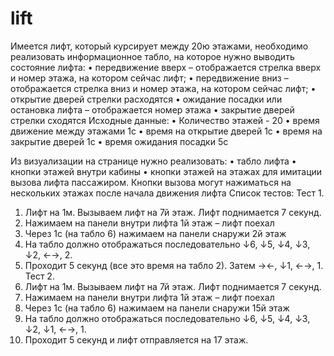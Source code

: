 # lift

Имеется лифт, который курсирует между 20ю этажами, необходимо реализовать информационное табло, на которое нужно выводить состояние лифта:
•	передвижение вверх – отображается стрелка вверх и номер этажа, на котором сейчас лифт;
•	передвижение вниз – отображается стрелка вниз и номер этажа, на котором сейчас лифт;
•	открытие дверей стрелки расходятся
•	ожидание посадки или остановка лифта – отображается номер этажа
•	закрытие дверей стрелки сходятся
Исходные данные:
•	Количество этажей - 20
•	время движение между этажами 1с
•	время на открытие дверей 1с
•	время на закрытие дверей 1с
•	время ожидания посадки 5с

Из визуализации на странице нужно реализовать:
•	табло лифта
•	кнопки этажей внутри кабины
•	кнопки этажей на этажах для имитации вызова лифта пассажиром. Кнопки вызова могут нажиматься на нескольких этажах после начала движения лифта
Список тестов:
Тест 1.
1.	Лифт на 1м. Вызываем лифт на 7й этаж. Лифт поднимается 7 секунд.
2.	Нажимаем на панели внутри лифта 1й этаж – лифт поехал
3.	Через 1с (на табло 6) нажимаем на панели снаружи 2й этаж
4.	На табло должно отображаться последовательно ↓6, ↓5, ↓4, ↓3, ↓2, ←→, 2.
5.	Проходит 5 секунд (все это время на табло 2). Затем →←, ↓1, ←→, 1.
Тест 2. 
1.	Лифт на 1м. Вызываем лифт на 7й этаж. Лифт поднимается 7 секунд.
2.	Нажимаем на панели внутри лифта 1й этаж – лифт поехал
3.	Через 1с (на табло 6) нажимаем на панели снаружи 15й этаж
4.	На табло должно отображаться последовательно ↓6, ↓5, ↓4, ↓3, ↓2, ↓1, ←→, 1.
5.	Проходит 5 секунд и лифт отправляется на 17 этаж.
